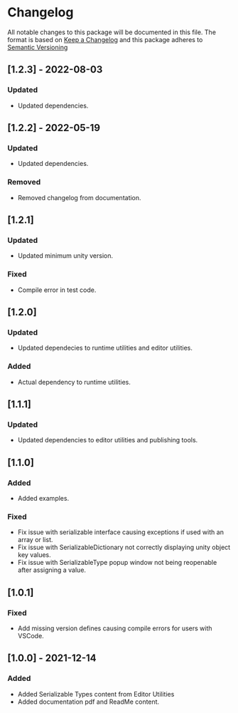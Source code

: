 # Changelog

All notable changes to this package will be documented in this file.
The format is based on [Keep a Changelog](https://keepachangelog.com/en/1.0.0/) and this package adheres to [Semantic Versioning](https://semver.org/)

## [1.2.3] - 2022-08-03
### Updated
- Updated dependencies.

## [1.2.2] - 2022-05-19
### Updated
- Updated dependencies.
### Removed
- Removed changelog from documentation.

## [1.2.1]
### Updated
- Updated minimum unity version.

### Fixed
- Compile error in test code.

## [1.2.0]
### Updated
- Updated dependecies to runtime utilities and editor utilities.

### Added
- Actual dependency to runtime utilities.

## [1.1.1]
### Updated
- Updated dependencies to editor utilities and publishing tools.

## [1.1.0]
### Added
- Added examples.

### Fixed
- Fix issue with serializable interface causing exceptions if used with an array or list.
- Fix issue with SerializableDictionary not correctly displaying unity object key values.
- Fix issue with SerializableType popup window not being reopenable after assigning a value.

## [1.0.1]
### Fixed
- Add missing version defines causing compile errors for users with VSCode.

## [1.0.0] - 2021-12-14
### Added
- Added Serializable Types content from Editor Utilities
- Added documentation pdf and ReadMe content.